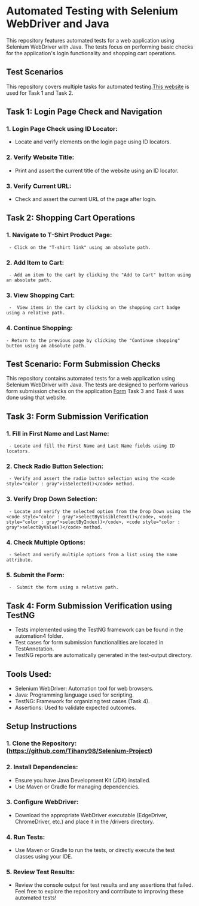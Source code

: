 # Automated Testing with Selenium WebDriver and Java
This repository features automated tests for a web application using Selenium WebDriver with Java. The tests focus on performing basic checks for the application's login functionality and shopping cart operations.
## Test Scenarios
This repository covers multiple tasks for automated testing.[This website](https://www.saucedemo.com/) is used for Task 1 and Task 2.
## Task 1: Login Page Check and Navigation
   ### 1. Login Page Check using ID Locator:
   - Locate and verify elements on the login page using ID locators.
   ### 2. Verify Website Title:
   -	Print and assert the current title of the website using an ID locator.
   ### 3. Verify Current URL:
   - Check and assert the current URL of the page after login.
## Task 2: Shopping Cart Operations
   ### 1. Navigate to T-Shirt Product Page:
     - Click on the "T-shirt link" using an absolute path.
   ### 2. Add Item to Cart:
     - Add an item to the cart by clicking the "Add to Cart" button using an absolute path.
   ### 3. View Shopping Cart:
     -	View items in the cart by clicking on the shopping cart badge using a relative path.
   ### 4. Continue Shopping:
    - Return to the previous page by clicking the "Continue shopping" button using an absolute path.
## Test Scenario: Form Submission Checks
This repository contains automated tests for a web application using Selenium WebDriver with Java. The tests are designed to perform various form submission checks on the application [Form](https://trytestingthis.netlify.app/) Task 3 and Task 4  was done using that website.
## Task 3: Form Submission Verification
   ###  1. Fill in First Name and Last Name:
     - Locate and fill the First Name and Last Name fields using ID locators.
   ###  2. Check Radio Button Selection:
     - Verify and assert the radio button selection using the <code style="color : gray">isSelected()</code> method.
   ###  3. Verify Drop Down Selection:
     - Locate and verify the selected option from the Drop Down using the <code style="color : gray">selectByVisibleText()</code>, <code style="color : gray">selectByIndex()</code>, <code style="color : gray">selectByValue()</code> method.
   ###  4. Check Multiple Options:
     - Select and verify multiple options from a list using the name attribute.
   ###  5. Submit the Form:
     -	Submit the form using a relative path.
## Task 4: Form Submission Verification using TestNG
- Tests implemented using the TestNG framework can be found in the automation4 folder.
- Test cases for form submission functionalities are located in TestAnnotation.
- TestNG reports are automatically generated in the test-output directory.
## Tools Used: 
 - Selenium WebDriver: Automation tool for web browsers.
 -	Java: Programming language used for scripting.
 -	TestNG: Framework for organizing test cases (Task 4).
 - Assertions: Used to validate expected outcomes.
## Setup Instructions
 ### 1. Clone the Repository: (https://github.com/Tihany98/Selenium-Project) 
 ### 2.	Install Dependencies:
 -	Ensure you have Java Development Kit (JDK) installed.
 - Use Maven or Gradle for managing dependencies.
 ### 3. Configure WebDriver:
 - Download the appropriate WebDriver executable (EdgeDriver, ChromeDriver, etc.) and place it in the /drivers directory.
 ### 4. Run Tests:
 - Use Maven or Gradle to run the tests, or directly execute the test classes using your IDE.
 ### 5. Review Test Results:
 - Review the console output for test results and any assertions that failed.
Feel free to explore the repository and contribute to improving these automated tests!


